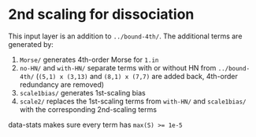 # 2nd scaling for dissociation
This input layer is an addition to `../bound-4th/`. The additional terms are generated by:
1. `Morse/` generates 4th-order Morse for `1.in`
2. `no-HN/` and `with-HN/` separate terms with or without HN from `../bound-4th/` (`(5,1) x (3,13)` and `(8,1) x (7,7)` are added back, 4th-order redundancy are removed)
3. `scale1bias/` generates 1st-scaling bias
4. `scale2/` replaces the 1st-scaling terms from `with-HN/` and `scale1bias/` with the corresponding 2nd-scaling terms

data-stats makes sure every term has `max(S) >= 1e-5`
